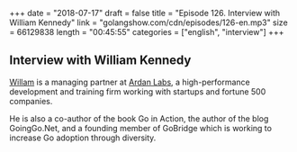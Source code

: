 +++
date = "2018-07-17"
draft = false
title = "Episode 126. Interview with William Kennedy"
link = "golangshow.com/cdn/episodes/126-en.mp3"
size = 66129838
length = "00:45:55"
categories = ["english", "interview"]
+++

## Interview with William Kennedy

[Willam](https://twitter.com/goinggodotnet) is a managing partner at [Ardan Labs](https://www.ardanlabs.com), a high-performance development and training firm working with startups and fortune 500 companies.

He is also a co-author of the book Go in Action, the author of the blog GoingGo.Net, and a founding member of GoBridge which is working to increase Go adoption through diversity.
